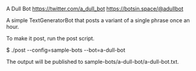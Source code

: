A Dull Bot
https://twitter.com/a_dull_bot
https://botsin.space/@adullbot

A simple TextGeneratorBot that posts a variant of a single phrase once
an hour.

To make it post, run the post script.

$ ./post --config=sample-bots --bot=a-dull-bot

The output will be published to sample-bots/a-dull-bot/a-dull-bot.txt.
